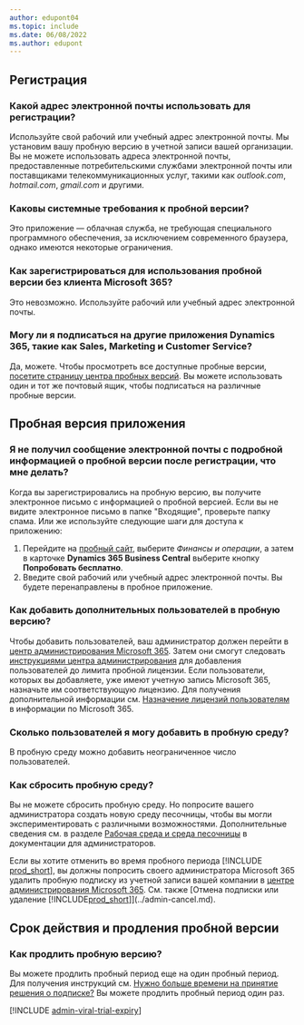 ```yaml
---
author: edupont04
ms.topic: include
ms.date: 06/08/2022
ms.author: edupont
---
```

## <a name="sign-up"></a><a name="sign-up"></a><a name="sign-up"></a>Регистрация

### <a name="which-email-address-i-should-use-to-sign-up"></a><a name="which-email-address-i-should-use-to-sign-up"></a><a name="which-email-address-i-should-use-to-sign-up"></a>Какой адрес электронной почты использовать для регистрации?

Используйте свой рабочий или учебный адрес электронной почты. Мы установим вашу пробную версию в учетной записи вашей организации. Вы не можете использовать адреса электронной почты, предоставленные потребительскими службами электронной почты или поставщиками телекоммуникационных услуг, такими как *outlook.com*, *hotmail.com*, *gmail.com* и другими.  

### <a name="what-are-the-system-requirements-for-the-trial"></a><a name="what-are-the-system-requirements-for-the-trial"></a><a name="what-are-the-system-requirements-for-the-trial"></a>Каковы системные требования к пробной версии?

Это приложение — облачная служба, не требующая специального программного обеспечения, за исключением современного браузера, однако имеются некоторые ограничения.  

### <a name="how-do-i-sign-up-for-the-trial-without-a-microsoft-365-tenant"></a><a name="how-do-i-sign-up-for-the-trial-without-a-microsoft-365-tenant"></a><a name="how-do-i-sign-up-for-the-trial-without-a-microsoft-365-tenant"></a>Как зарегистрироваться для использования пробной версии без клиента Microsoft 365?

Это невозможно. Используйте рабочий или учебный адрес электронной почты.

### <a name="can-i-sign-up-for-other-dynamics-365-apps-such-as-sales-marketing-and-customer-service"></a><a name="can-i-sign-up-for-other-dynamics-365-apps-such-as-sales-marketing-and-customer-service"></a><a name="can-i-sign-up-for-other-dynamics-365-apps-such-as-sales-marketing-and-customer-service"></a>Могу ли я подписаться на другие приложения Dynamics 365, такие как Sales, Marketing и Customer Service?

Да, можете. Чтобы просмотреть все доступные пробные версии, [посетите страницу центра пробных версий](https://dynamics.microsoft.com/dynamics-365-free-trial). Вы можете использовать один и тот же почтовый ящик, чтобы подписаться на различные пробные версии.<!-- However, it is not possible to have multiple apps on the same trial site. Each trial will be on a different org and URL. The trial data won’t be shared across apps.-->

## <a name="trial-app"></a><a name="trial-app"></a><a name="trial-app"></a>Пробная версия приложения

### <a name="i-didnt-receive-the-trial-details-email-after-signing-up-what-should-i-do"></a><a name="i-didnt-receive-the-trial-details-email-after-signing-up-what-should-i-do"></a><a name="i-didnt-receive-the-trial-details-email-after-signing-up-what-should-i-do"></a>Я не получил сообщение электронной почты с подробной информацией о пробной версии после регистрации, что мне делать?

Когда вы зарегистрировались на пробную версию, вы получите электронное письмо с информацией о пробной версией. Если вы не видите электронное письмо в папке "Входящие", проверьте папку спама. Или же используйте следующие шаги для доступа к приложению:

1. Перейдите на [пробный сайт](https://go.microsoft.com/fwlink/?linkid=847861), выберите *Финансы и операции*, а затем в карточке **Dynamics 365 Business Central** выберите кнопку **Попробовать бесплатно**.  
2. Введите свой рабочий или учебный адрес электронной почты. Вы будете перенаправлены в пробное приложение.  

### <a name="how-do-i-add-more-users-to-a-trial"></a><a name="how-do-i-add-more-users-to-a-trial"></a><a name="how-do-i-add-more-users-to-a-trial"></a>Как добавить дополнительных пользователей в пробную версию?

Чтобы добавить пользователей, ваш администратор должен перейти в [центр администрирования Microsoft 365](https://admin.microsoft.com). Затем они смогут следовать [инструкциями центра администрирования](/microsoft-365/admin/add-users/add-users) для добавления пользователей до лимита пробной лицензии. Если пользователи, которых вы добавляете, уже имеют учетную запись Microsoft 365, назначьте им соответствующую лицензию. Для получения дополнительной информации см. [Назначение лицензий пользователям](/microsoft-365/admin/manage/assign-licenses-to-users) в информации по Microsoft 365.

### <a name="how-many-users-can-i-add-to-my-trial-environment"></a><a name="how-many-users-can-i-add-to-my-trial-environment"></a><a name="how-many-users-can-i-add-to-my-trial-environment"></a>Сколько пользователей я могу добавить в пробную среду?

В пробную среду можно добавить неограниченное число пользователей.

### <a name="how-do-i-reset-the-trial-environment"></a><a name="how-do-i-reset-the-trial-environment"></a><a name="how-do-i-reset-the-trial-environment"></a>Как сбросить пробную среду?

Вы не можете сбросить пробную среду. Но попросите вашего администратора создать новую среду песочницы, чтобы вы могли экспериментировать с различными возможностями. Дополнительные сведения см. в разделе [Рабочая среда и среда песочницы](/dynamics365/business-central/dev-itpro/administration/environment-types) в документации для администраторов.  

Если вы хотите отменить во время пробного периода [!INCLUDE [prod_short](prod_short.md)], вы должны попросить своего администратора Microsoft 365 удалить пробную подписку из учетной записи вашей компании в [центре администрирования Microsoft 365](https://admin.microsoft.com/). См. также [Отмена подписки или удаление [!INCLUDE[prod_short](prod_short.md)]](../admin-cancel.md).  

## <a name="trial-expiration-and-extension"></a><a name="trial-expiration-and-extension"></a><a name="trial-expiration-and-extension"></a>Срок действия и продления пробной версии

### <a name="how-do-i-extend-the-trial"></a><a name="how-do-i-extend-the-trial"></a><a name="how-do-i-extend-the-trial"></a>Как продлить пробную версию?

Вы можете продлить пробный период еще на один пробный период. Для получения инструкций см. [Нужно больше времени на принятие решения о подписке?](../admin-extend-trial.md) Вы можете продлить пробный период один раз.

[!INCLUDE [admin-viral-trial-expiry](admin-viral-trial-expiry.md)]
